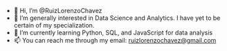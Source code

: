- 👋 Hi, I’m @RuizLorenzoChavez
- 👀 I’m generally interested in Data Science and Analytics. I have yet to be certain of my specialization. 
- 🌱 I’m currently learning Python, SQL, and JavaScript for data analysis
- 📫 You can reach me through my email: ruizlorenzochavez@gmail.com

<!---
RuizLorenzoChavez/RuizLorenzoChavez is a ✨ special ✨ repository because its `README.md` (this file) appears on your GitHub profile.
You can click the Preview link to take a look at your changes.
--->
